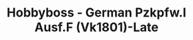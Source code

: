 ---
layout: product
title: "Hobbyboss - German Pzkpfw.I Ausf.F (Vk1801)-Late"
price: "3000" 
desc: "N/A"
img_path: "/assets/img/HB83805.webp"
brand: "N/A"
available: true
special_offer: false
new: false
soon: false
cat: "010000"
subcat: "013500"
subsubcat: "0N/A"
sifra: "HB83805"
popular: false
spec: false
---
